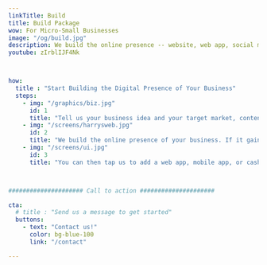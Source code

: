 ```yaml
---
linkTitle: Build
title: Build Package  
wow: For Micro-Small Businesses
image: "/og/build.jpg"
description: We build the online presence -- website, web app, social media, SEO -- for your businesses with minimal money-cost
youtube: zIrblIJF4Nk



how:
  title : "Start Building the Digital Presence of Your Business"  
  steps:
    - img: "/graphics/biz.jpg"
      id: 1
      title: "Tell us your business idea and your target market, content, etc"  
    - img: "/screens/harrysweb.jpg"
      id: 2
      title: "We build the online presence of your business. If it gains traction within a year, then we hand it over to your control. If it fails, then we either pivot or abandon it just like a startup. In this way, your startup costs will be much lower"
    - img: "/screens/ui.jpg"
      id: 3
      title: "You can then tap us to add a web app, mobile app, or cashless payment in the future, or even try our moneyless system (this last possibility is our <a href='/docs/supereconomics/economy-as-a-service/'>ultimate goal</a>)"



##################### Call to action #####################

cta:
  # title : "Send us a message to get started"
  buttons:
    - text: "Contact us!"
      color: bg-blue-100
      link: "/contact"

---
```

